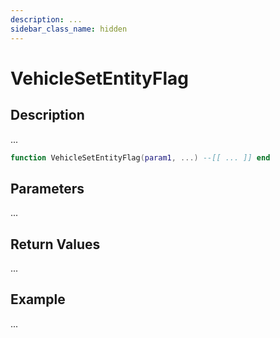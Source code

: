 ```yaml
---
description: ...
sidebar_class_name: hidden
---
```


# VehicleSetEntityFlag

## Description

...

```lua
function VehicleSetEntityFlag(param1, ...) --[[ ... ]] end
```

## Parameters

...

## Return Values

...

## Example

...

